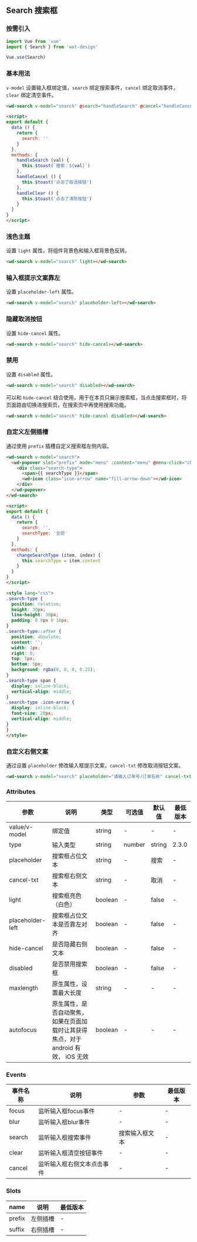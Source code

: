 ## Search 搜索框

### 按需引入

```javascript
import Vue from 'vue'
import { Search } from 'wot-design'

Vue.use(Search)
```

### 基本用法

`v-model` 设置输入框绑定值，`search` 绑定搜索事件，`cancel` 绑定取消事件，`clear` 绑定清空事件。

```html
<wd-search v-model="search" @search="handleSearch" @cancel="handleCancel" @clear="handleClear"></wd-search>

<script>
export default {
  data () {
    return {
      search: ''
    }
  },
  methods: {
    handleSearch (val) {
      this.$toast(`搜索：${val}`)
    },
    handleCancel () {
      this.$toast('点击了取消按钮')
    },
    handleClear () {
      this.$toast('点击了清除按钮')
    }
  }
}
</script>
```

### 浅色主题

设置 `light` 属性，将组件背景色和输入框背景色反转。

```html
<wd-search v-model="search" light></wd-search>
```

### 输入框提示文案靠左

设置 `placeholder-left` 属性。

```html
<wd-search v-model="search" placeholder-left></wd-search>
```

### 隐藏取消按钮

设置 `hide-cancel` 属性。

```html
<wd-search v-model="search" hide-cancel></wd-search>
```

### 禁用

设置 `disabled` 属性。

```html
<wd-search v-model="search" disabled></wd-search>
```

可以和 `hide-cancel` 结合使用，用于在本页只展示搜索框，当点击搜索框时，将页面路由切换进搜索页，在搜索页中再使用搜索功能。

```html
<wd-search v-model="search" hide-cancel disabled></wd-search>
```

### 自定义左侧插槽

通过使用 `prefix` 插槽自定义搜索框左侧内容。

```html
<wd-search v-model="search">
  <wd-popover slot="prefix" mode="menu" :content="menu" @menu-click="changeSearchType">
    <div class="search-type">
      <span>{{ searchType }}</span>
      <wd-icon class="icon-arrow" name="fill-arrow-down"></wd-icon>
    </div>
  </wd-popover>
</wd-search>

<script>
export default {
  data () {
    return {
      search: '',
      searchType: '全部'
    }
  },
  methods: {
    changeSearchType (item, index) {
      this.searchType = item.content
    }
  }
}
</script>

<style lang="css">
.search-type {
  position: relative;
  height: 30px;
  line-height: 30px;
  padding: 0 8px 0 16px;
}
.search-type::after {
  position: absolute;
  content: '';
  width: 1px;
  right: 0;
  top: 5px;
  bottom: 5px;
  background: rgba(0, 0, 0, 0.25);
}
.search-type span {
  display: inline-block;
  vertical-align: middle;
}
.search-type .icon-arrow {
  display: inline-block;
  font-size: 20px;
  vertical-align: middle;
}
}
</style>
```

### 自定义右侧文案

通过设置 `placeholder` 修改输入框提示文案，`cancel-txt` 修改取消按钮文案。

```html
<wd-search v-model="search" placeholder="请输入订单号/订单名称" cancel-txt="搜索"></wd-search>
```

### Attributes

| 参数 | 说明 | 类型 | 可选值 | 默认值 | 最低版本 |
|-----|------|-----|-------|-------|---------|
| value/v-model | 绑定值 | string | - | - | - |
| type | 输入类型 | string | number | string | 2.3.0 |
| placeholder | 搜索框占位文本 | string | - | 搜索 | - |
| cancel-txt | 搜索框右侧文本 | string | - | 取消 | - |
| light | 搜索框亮色（白色） | boolean | - | false | - |
| placeholder-left | 搜索框占位文本是否靠左对齐 | boolean | - | false   | - |
| hide-cancel | 是否隐藏右侧文本 | boolean | - | false | - |
| disabled | 是否禁用搜索框 | boolean | - | false | - |
| maxlength | 原生属性，设置最大长度 | string | - | - | - |
| autofocus | 原生属性，是否自动聚焦，如果在页面加载时让其获得焦点，对于 android 有效， iOS 无效 | boolean | - | - | - |

### Events

| 事件名称 | 说明 | 参数 | 最低版本 |
|--------|------|-----|---------|
| focus | 监听输入框focus事件 | - | - |
| blur | 监听输入框blur事件 | - | - |
| search | 监听输入框搜索事件 | 搜索输入框文本 | - |
| clear | 监听输入框清空按钮事件 | - | - |
| cancel | 监听输入框右侧文本点击事件 | - | - |

### Slots

| name | 说明 | 最低版本 |
|------|-----|---------|
| prefix | 左侧插槽 | - |
| suffix | 右侧插槽 | - |
